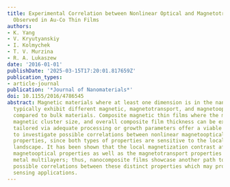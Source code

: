 ```yaml
---
title: Experimental Correlation between Nonlinear Optical and Magnetotransport Properties
  Observed in Au-Co Thin Films
authors:
- K. Yang
- V. Kryutyanskiy
- I. Kolmychek
- T. V. Murzina
- R. A. Lukaszew
date: '2016-01-01'
publishDate: '2025-03-15T17:20:01.817659Z'
publication_types:
- article-journal
publication: '*Journal of Nanomaterials*'
doi: 10.1155/2016/4786545
abstract: Magnetic materials where at least one dimension is in the nanometer scale
  typically exhibit different magnetic, magnetotransport, and magnetooptical properties
  compared to bulk materials. Composite magnetic thin films where the matrix composition,
  magnetic cluster size, and overall composite film thickness can be experimentally
  tailored via adequate processing or growth parameters offer a viable nanoscale platform
  to investigate possible correlations between nonlinear magnetooptical and magnetotransport
  properties, since both types of properties are sensitive to the local magnetization
  landscape. It has been shown that the local magnetization contrast affects the nonlinear
  magnetooptical properties as well as the magnetotransport properties in magneticmetal/nonmagnetic
  metal multilayers; thus, nanocomposite films showcase another path to investigate
  possible correlations between these distinct properties which may prove useful for
  sensing applications.
---
```

